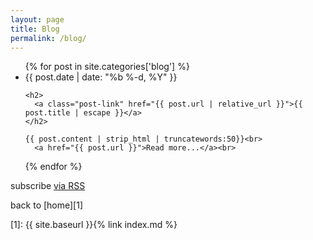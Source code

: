 ```yaml
---
layout: page
title: Blog
permalink: /blog/
---
```


<!-- <strong>Posts</strong> -->

<ul class="post-list">
{% for post in site.categories['blog'] %}
  <li>
    <span class="post-meta">{{ post.date | date: "%b %-d, %Y" }}</span>

    <h2>
      <a class="post-link" href="{{ post.url | relative_url }}">{{ post.title | escape }}</a>
    </h2>

 	{{ post.content | strip_html | truncatewords:50}}<br>
      <a href="{{ post.url }}">Read more...</a><br>
  </li>

{% endfor %}
</ul>

<p class="rss-subscribe">subscribe <a href="{{ "/feed.xml" | relative_url }}">via RSS</a></p>

back to [home][1]

[1]: {{ site.baseurl }}{% link index.md %}